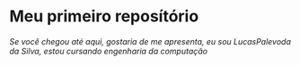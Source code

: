 # Meu primeiro reposítório

###### Se você chegou até aqui, gostaria de me apresenta, eu sou LucasPalevoda da Silva, estou cursando engenharia da computação

